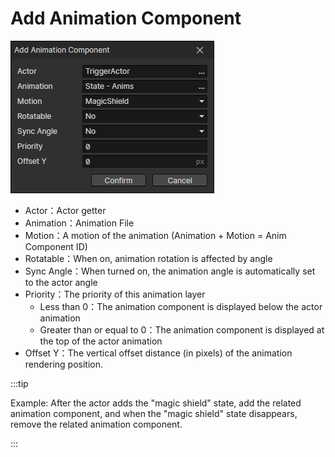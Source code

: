 # Add Animation Component

![](img/addAnimationComponent-1.png)

- Actor：Actor getter
- Animation：Animation File
- Motion：A motion of the animation (Animation + Motion = Anim Component ID)
- Rotatable：When on, animation rotation is affected by angle
- Sync Angle：When turned on, the animation angle is automatically set to the actor angle
- Priority：The priority of this animation layer
  - Less than 0：The animation component is displayed below the actor animation
  - Greater than or equal to 0：The animation component is displayed at the top of the actor animation
- Offset Y：The vertical offset distance (in pixels) of the animation rendering position.

:::tip

Example: After the actor adds the "magic shield" state, add the related animation component, and when the "magic shield" state disappears, remove the related animation component.

:::